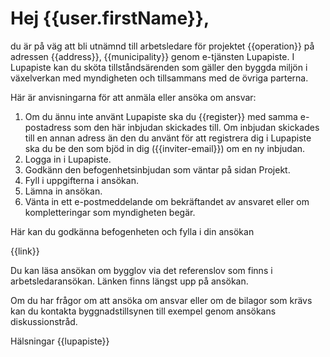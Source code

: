 # Hej {{user.firstName}},

du &auml;r p&aring; v&auml;g att bli utn&auml;mnd till arbetsledare f&ouml;r projektet {{operation}} p&aring; adressen {{address}}, {{municipality}} genom e-tj&auml;nsten Lupapiste. I Lupapiste kan du sk&ouml;ta tillst&aring;nds&auml;renden som g&auml;ller den byggda milj&ouml;n i v&auml;xelverkan med myndigheten och tillsammans med de &ouml;vriga parterna.

H&auml;r &auml;r anvisningarna f&ouml;r att anm&auml;la eller ans&ouml;ka om ansvar:

1. Om du &auml;nnu inte anv&auml;nt Lupapiste ska du {{register}} med samma e-postadress som den h&auml;r inbjudan skickades till. Om inbjudan skickades till en annan adress &auml;n den du anv&auml;nt f&ouml;r att registrera dig i Lupapiste ska du be den som bj&ouml;d in dig ({{inviter-email}}) om en ny inbjudan.
2. Logga in i Lupapiste.
3. Godk&auml;nn den befogenhetsinbjudan som v&auml;ntar p&aring; sidan Projekt.
4. Fyll i uppgifterna i ans&ouml;kan.
5. L&auml;mna in ans&ouml;kan.
6. V&auml;nta in ett e-postmeddelande om bekr&auml;ftandet av ansvaret eller om kompletteringar som myndigheten beg&auml;r.

H&auml;r kan du godk&auml;nna befogenheten och fylla i din ans&ouml;kan

{{link}}

Du kan l&auml;sa ans&ouml;kan om bygglov via det referenslov som finns i arbetsledarans&ouml;kan. L&auml;nken finns l&auml;ngst upp p&aring; ans&ouml;kan.

Om du har fr&aring;gor om att ans&ouml;ka om ansvar eller om de bilagor som kr&auml;vs kan du kontakta byggnadstillsynen till exempel genom ans&ouml;kans diskussionstr&aring;d.

H&auml;lsningar
{{lupapiste}}
